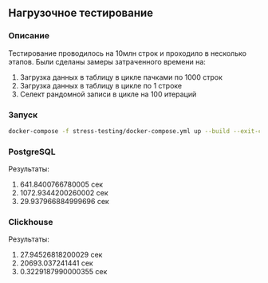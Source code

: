 ## Нагрузочное тестирование
### Описание
Тестирование проводилось на 10млн строк и проходило в несколько этапов. Были сделаны замеры затраченного времени на:
1. Загрузка данных в таблицу в цикле пачками по 1000 строк
2. Загрузка данных в таблицу в цикле по 1 строке
3. Селект рандомной записи в цикле на 100 итераций

### Запуск
```bash
docker-compose -f stress-testing/docker-compose.yml up --build --exit-code-from code
```

### PostgreSQL
Результаты:
1. 641.8400766780005 сек
2. 1072.9344200260002 сек 
3. 29.937966884999696 сек 

### Clickhouse
Результаты:
1. 27.94526818200029 сек
2. 20693.037241441  сек 
3. 0.3229187990000355  сек 
